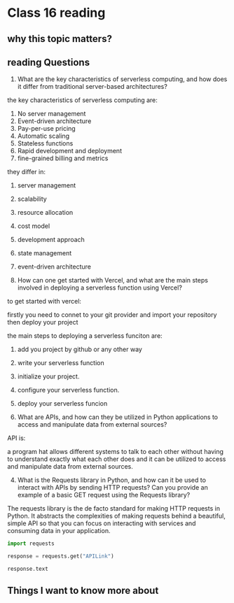# Class 16 reading

## why this topic matters?


## reading Questions

1. What are the key characteristics of serverless computing, and how does it differ from traditional server-based architectures?

the key characteristics of serverless computing are:

1. No server management
2. Event-driven architecture
3. Pay-per-use pricing
4. Automatic scaling
5. Stateless functions
6. Rapid development and deployment
7. fine-grained billing and metrics

they differ in:

1. server management
2. scalability
3. resource allocation
4. cost model
5. development approach
6. state management
7. event-driven architecture

2. How can one get started with Vercel, and what are the main steps involved in deploying a serverless function using Vercel?

to get started with vercel:

firstly you need to connet to your git provider and import your repository then deploy your project

the main steps to deploying a serverless funciton are:

1. add you project by github or any other way
2. write your serverless function
3. initialize your project.
4. configure your serverless function.
5. deploy your serverless funcion

3. What are APIs, and how can they be utilized in Python applications to access and manipulate data from external sources?

API is:

a program hat allows different systems to talk to each other without having to understand exactly what each other does and it can be utilized to access and manipulate data from external sources.

4. What is the Requests library in Python, and how can it be used to interact with APIs by sending HTTP requests? Can you provide an example of a basic GET request using the Requests library?

The requests library is the de facto standard for making HTTP requests in Python. It abstracts the complexities of making requests behind a beautiful, simple API so that you can focus on interacting with services and consuming data in your application.

```python
import requests

response = requests.get("APILink")

response.text
```


## Things I want to know more about